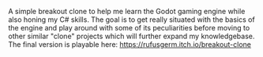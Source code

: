 A simple breakout clone to help me learn the Godot gaming engine while also honing my C# skills. The goal is to get really situated with the basics of the engine and play around with some of its peculiarities before moving to other similar "clone" projects which will further expand my knowledgebase. The final version is playable here: https://rufusgerm.itch.io/breakout-clone
